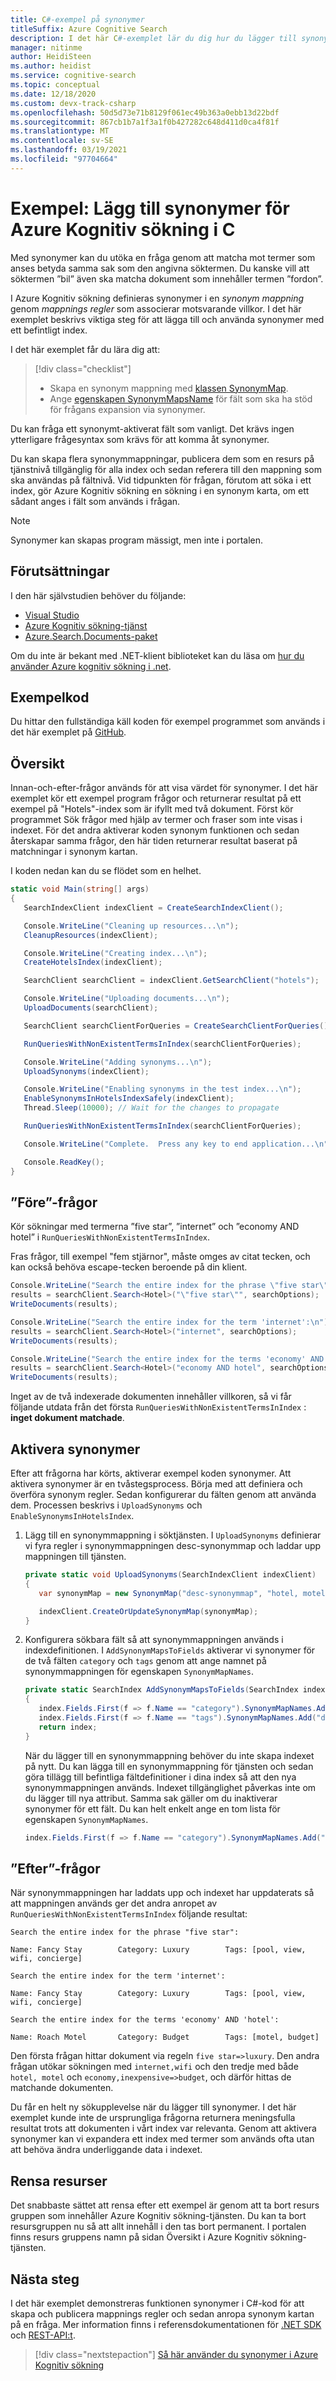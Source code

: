 ```yaml
---
title: C#-exempel på synonymer
titleSuffix: Azure Cognitive Search
description: I det här C#-exemplet lär du dig hur du lägger till synonym funktionen i ett index i Azure Kognitiv sökning. En synonymkarta är en lista med motsvarande termer. Fält med stöd för synonymer expanderar frågor till att innehålla det användarangivna uttrycket och alla relaterade synonymer.
manager: nitinme
author: HeidiSteen
ms.author: heidist
ms.service: cognitive-search
ms.topic: conceptual
ms.date: 12/18/2020
ms.custom: devx-track-csharp
ms.openlocfilehash: 50d5d73e71b8129f061ec49b363a0ebb13d22bdf
ms.sourcegitcommit: 867cb1b7a1f3a1f0b427282c648d411d0ca4f81f
ms.translationtype: MT
ms.contentlocale: sv-SE
ms.lasthandoff: 03/19/2021
ms.locfileid: "97704664"
---
```

# <a name="example-add-synonyms-for-azure-cognitive-search-in-c"></a>Exempel: Lägg till synonymer för Azure Kognitiv sökning i C #

Med synonymer kan du utöka en fråga genom att matcha mot termer som anses betyda samma sak som den angivna söktermen. Du kanske vill att söktermen ”bil” även ska matcha dokument som innehåller termen ”fordon”. 

I Azure Kognitiv sökning definieras synonymer i en *synonym mappning* genom *mappnings regler* som associerar motsvarande villkor. I det här exemplet beskrivs viktiga steg för att lägga till och använda synonymer med ett befintligt index.

I det här exemplet får du lära dig att:

> [!div class="checklist"]
> * Skapa en synonym mappning med [klassen SynonymMap](/dotnet/api/azure.search.documents.indexes.models.synonymmap). 
> * Ange [egenskapen SynonymMapsName](/dotnet/api/azure.search.documents.indexes.models.searchfield.synonymmapnames) för fält som ska ha stöd för frågans expansion via synonymer.

Du kan fråga ett synonymt-aktiverat fält som vanligt. Det krävs ingen ytterligare frågesyntax som krävs för att komma åt synonymer.

Du kan skapa flera synonymmappningar, publicera dem som en resurs på tjänstnivå tillgänglig för alla index och sedan referera till den mappning som ska användas på fältnivå. Vid tidpunkten för frågan, förutom att söka i ett index, gör Azure Kognitiv sökning en sökning i en synonym karta, om ett sådant anges i fält som används i frågan.

> [!NOTE]
> Synonymer kan skapas program mässigt, men inte i portalen.

## <a name="prerequisites"></a>Förutsättningar

I den här självstudien behöver du följande:

* [Visual Studio](https://www.visualstudio.com/downloads/)
* [Azure Kognitiv sökning-tjänst](search-create-service-portal.md)
* [Azure.Search.Documents-paket](https://www.nuget.org/packages/Azure.Search.Documents/)

Om du inte är bekant med .NET-klient biblioteket kan du läsa om [hur du använder Azure kognitiv sökning i .net](search-howto-dotnet-sdk.md).

## <a name="sample-code"></a>Exempelkod

Du hittar den fullständiga käll koden för exempel programmet som används i det här exemplet på [GitHub](https://github.com/Azure-Samples/search-dotnet-getting-started/tree/master/DotNetHowToSynonyms).

## <a name="overview"></a>Översikt

Innan-och-efter-frågor används för att visa värdet för synonymer. I det här exemplet kör ett exempel program frågor och returnerar resultat på ett exempel på "Hotels"-index som är ifyllt med två dokument. Först kör programmet Sök frågor med hjälp av termer och fraser som inte visas i indexet. För det andra aktiverar koden synonym funktionen och sedan återskapar samma frågor, den här tiden returnerar resultat baserat på matchningar i synonym kartan. 

I koden nedan kan du se flödet som en helhet.

```csharp
static void Main(string[] args)
{
   SearchIndexClient indexClient = CreateSearchIndexClient();

   Console.WriteLine("Cleaning up resources...\n");
   CleanupResources(indexClient);

   Console.WriteLine("Creating index...\n");
   CreateHotelsIndex(indexClient);

   SearchClient searchClient = indexClient.GetSearchClient("hotels");

   Console.WriteLine("Uploading documents...\n");
   UploadDocuments(searchClient);

   SearchClient searchClientForQueries = CreateSearchClientForQueries();

   RunQueriesWithNonExistentTermsInIndex(searchClientForQueries);

   Console.WriteLine("Adding synonyms...\n");
   UploadSynonyms(indexClient);

   Console.WriteLine("Enabling synonyms in the test index...\n");
   EnableSynonymsInHotelsIndexSafely(indexClient);
   Thread.Sleep(10000); // Wait for the changes to propagate

   RunQueriesWithNonExistentTermsInIndex(searchClientForQueries);

   Console.WriteLine("Complete.  Press any key to end application...\n");

   Console.ReadKey();
}
```

## <a name="before-queries"></a>”Före”-frågor

Kör sökningar med termerna ”five star”, ”internet” och ”economy AND hotel” i `RunQueriesWithNonExistentTermsInIndex`.

Fras frågor, till exempel "fem stjärnor", måste omges av citat tecken, och kan också behöva escape-tecken beroende på din klient.

```csharp
Console.WriteLine("Search the entire index for the phrase \"five star\":\n");
results = searchClient.Search<Hotel>("\"five star\"", searchOptions);
WriteDocuments(results);

Console.WriteLine("Search the entire index for the term 'internet':\n");
results = searchClient.Search<Hotel>("internet", searchOptions);
WriteDocuments(results);

Console.WriteLine("Search the entire index for the terms 'economy' AND 'hotel':\n");
results = searchClient.Search<Hotel>("economy AND hotel", searchOptions);
WriteDocuments(results);
```

Inget av de två indexerade dokumenten innehåller villkoren, så vi får följande utdata från det första `RunQueriesWithNonExistentTermsInIndex` :  **inget dokument matchade**.

## <a name="enable-synonyms"></a>Aktivera synonymer

Efter att frågorna har körts, aktiverar exempel koden synonymer. Att aktivera synonymer är en tvåstegsprocess. Börja med att definiera och överföra synonym regler. Sedan konfigurerar du fälten genom att använda dem. Processen beskrivs i `UploadSynonyms` och `EnableSynonymsInHotelsIndex`.

1. Lägg till en synonymmappning i söktjänsten. I `UploadSynonyms` definierar vi fyra regler i synonymmappningen desc-synonymmap och laddar upp mappningen till tjänsten.

   ```csharp
   private static void UploadSynonyms(SearchIndexClient indexClient)
   {
      var synonymMap = new SynonymMap("desc-synonymmap", "hotel, motel\ninternet,wifi\nfive star=>luxury\neconomy,inexpensive=>budget");

      indexClient.CreateOrUpdateSynonymMap(synonymMap);
   }
   ```

1. Konfigurera sökbara fält så att synonymmappningen används i indexdefinitionen. I `AddSynonymMapsToFields` aktiverar vi synonymer för de två fälten `category` och `tags` genom att ange namnet på synonymmappningen för egenskapen `SynonymMapNames`.

   ```csharp
   private static SearchIndex AddSynonymMapsToFields(SearchIndex index)
   {
      index.Fields.First(f => f.Name == "category").SynonymMapNames.Add("desc-synonymmap");
      index.Fields.First(f => f.Name == "tags").SynonymMapNames.Add("desc-synonymmap");
      return index;
   }
   ```

   När du lägger till en synonymmappning behöver du inte skapa indexet på nytt. Du kan lägga till en synonymmappning för tjänsten och sedan göra tillägg till befintliga fältdefinitioner i dina index så att den nya synonymmappningen används. Indexet tillgänglighet påverkas inte om du lägger till nya attribut. Samma sak gäller om du inaktiverar synonymer för ett fält. Du kan helt enkelt ange en tom lista för egenskapen `SynonymMapNames`.

   ```csharp
   index.Fields.First(f => f.Name == "category").SynonymMapNames.Add("desc-synonymmap");
   ```

## <a name="after-queries"></a>”Efter”-frågor

När synonymmappningen har laddats upp och indexet har uppdaterats så att mappningen används ger det andra anropet av `RunQueriesWithNonExistentTermsInIndex` följande resultat:

```dos
Search the entire index for the phrase "five star":

Name: Fancy Stay        Category: Luxury        Tags: [pool, view, wifi, concierge]

Search the entire index for the term 'internet':

Name: Fancy Stay        Category: Luxury        Tags: [pool, view, wifi, concierge]

Search the entire index for the terms 'economy' AND 'hotel':

Name: Roach Motel       Category: Budget        Tags: [motel, budget]
```

Den första frågan hittar dokument via regeln `five star=>luxury`. Den andra frågan utökar sökningen med `internet,wifi` och den tredje med både `hotel, motel` och `economy,inexpensive=>budget`, och därför hittas de matchande dokumenten.

Du får en helt ny sökupplevelse när du lägger till synonymer. I det här exemplet kunde inte de ursprungliga frågorna returnera meningsfulla resultat trots att dokumenten i vårt index var relevanta. Genom att aktivera synonymer kan vi expandera ett index med termer som används ofta utan att behöva ändra underliggande data i indexet.

## <a name="clean-up-resources"></a>Rensa resurser

Det snabbaste sättet att rensa efter ett exempel är genom att ta bort resurs gruppen som innehåller Azure Kognitiv sökning-tjänsten. Du kan ta bort resursgruppen nu så att allt innehåll i den tas bort permanent. I portalen finns resurs gruppens namn på sidan Översikt i Azure Kognitiv sökning-tjänsten.

## <a name="next-steps"></a>Nästa steg

I det här exemplet demonstreras funktionen synonymer i C#-kod för att skapa och publicera mappnings regler och sedan anropa synonym kartan på en fråga. Mer information finns i referensdokumentationen för [.NET SDK](/dotnet/api/overview/azure/search.documents-readme) och [REST-API:t](/rest/api/searchservice/).

> [!div class="nextstepaction"]
> [Så här använder du synonymer i Azure Kognitiv sökning](search-synonyms.md)